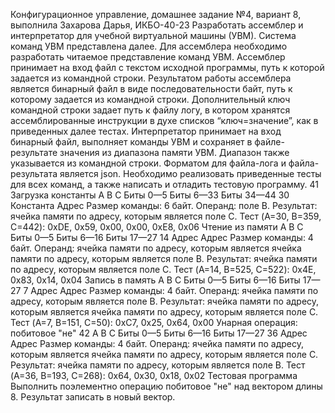 Конфигурационное управление, домашнее задание №4, вариант 8, выполнила Захарова Дарья, ИКБО-40-23
Разработать ассемблер и интерпретатор для учебной виртуальной машины 
(УВМ). Система команд УВМ представлена далее. 
Для ассемблера необходимо разработать читаемое представление команд 
УВМ. Ассемблер принимает на вход файл с текстом исходной программы, путь к 
которой задается из командной строки. Результатом работы ассемблера является 
бинарный файл в виде последовательности байт, путь к которому задается из 
командной строки. Дополнительный ключ командной строки задает путь к файлу
логу, в котором хранятся ассемблированные инструкции в духе списков 
“ключ=значение”, как в приведенных далее тестах. 
Интерпретатор принимает на вход бинарный файл, выполняет команды УВМ 
и сохраняет в файле-результате значения из диапазона памяти УВМ. Диапазон 
также указывается из командной строки. 
Форматом для файла-лога и файла-результата является json. 
Необходимо реализовать приведенные тесты для всех команд, а также 
написать и отладить тестовую программу. 
41 
Загрузка константы 
A 
B 
C 
Биты 0—5 
Биты 6—33 
Биты 34—44 
30 
Константа 
Адрес 
Размер команды: 6 байт. Операнд: поле B. Результат: ячейка памяти по 
адресу, которым является поле C. 
Тест (A=30, B=359, C=442): 
0xDE, 0x59, 0x00, 0x00, 0xE8, 0x06 
Чтение из памяти 
A 
B 
C 
Биты 0—5 
Биты 6—16 
Биты 17—27 
14 
Адрес 
Адрес 
Размер команды: 4 байт. Операнд: ячейка памяти по адресу, которым 
является ячейка памяти по адресу, которым является поле B. Результат: ячейка 
памяти по адресу, которым является поле C. 
Тест (A=14, B=525, C=522): 
0x4E, 0x83, 0x14, 0x04 
Запись в память 
A 
B 
C 
Биты 0—5 
Биты 6—16 
Биты 17—27 
7 
Адрес 
Адрес 
Размер команды: 4 байт. Операнд: ячейка памяти по адресу, которым 
является поле B. Результат: ячейка памяти по адресу, которым является ячейка 
памяти по адресу, которым является поле C. 
Тест (A=7, B=151, C=50): 
0xC7, 0x25, 0x64, 0x00 
Унарная операция: побитовое "не" 
42 
A 
B 
C 
Биты 0—5 
Биты 6—16 
Биты 17—27 
36 
Адрес 
Адрес 
Размер команды: 4 байт. Операнд: ячейка памяти по адресу, которым 
является ячейка памяти по адресу, которым является поле C. Результат: ячейка 
памяти по адресу, которым является поле B. 
Тест (A=36, B=193, C=268): 
0x64, 0x30, 0x18, 0x02 
Тестовая программа 
Выполнить поэлементно операцию побитовое "не" над вектором длины 8. 
Результат записать в новый вектор.
